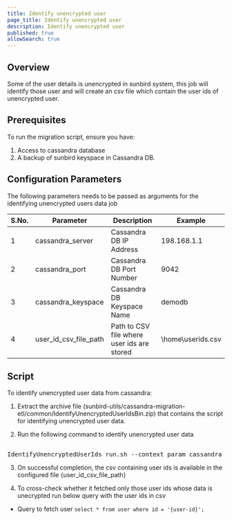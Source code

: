 ```yaml
---
title: Identify unencrypted user 
page_title: Identify unencrypted user
description: Identify unencrypted user
published: true
allowSearch: true
---
```


## Overview
Some of the user details is unencrypted in sunbird system, this job will identify those user and will create an csv file which contain the user ids of unencrypted user.

## Prerequisites

To run the migration script, ensure you have:

1. Access to cassandra database
2. A backup of sunbird keyspace in Cassandra DB.

## Configuration Parameters
The following parameters needs to be passed as arguments for the identifying unencrypted users data job

 S.No. | Parameter | Description | Example 
-------|-----------|-------------|---------
1 | cassandra_server | Cassandra DB IP Address| 198.168.1.1
2 | cassandra_port | Cassandra DB Port Number | 9042 
3 | cassandra_keyspace  | Cassandra DB Keyspace Name | demodb 
4 | user_id_csv_file_path | Path to CSV file where user ids are stored | \home\userids.csv


## Script

To identify unencrypted user data from cassandra:

1. Extract the archive file (sunbird-utils/cassandra-migration-etl/common/IdentifyUnencryptedUserIdsBin.zip) that contains the script for identifying unencrypted user data.

2. Run the following command to identify unencrypted user data
<pre> 
IdentifyUnencryptedUserIds_run.sh --context_param cassandra_keyspace="{keyspace_name}" --context_param cassandra_port="{cassandra_port}" --context_param cassandra_server="{cassandra_server_ip}" --context_param user_id_csv_file_path="{user_id_csv_file_path}"
</pre>
3. On successful completion, the csv containing user ids is available in the configured file {user_id_csv_file_path}

4. To cross-check whether it fetched only those user ids whose data is unecrypted run below query with the user ids in csv

 - Query to fetch user 
     ```select * from user where id = '{user-id}';```
 